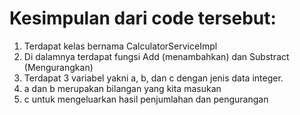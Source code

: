 Kesimpulan dari code tersebut:
===============================

1. Terdapat kelas bernama CalculatorServiceImpl
2. Di dalamnya terdapat fungsi Add (menambahkan) dan Substract (Mengurangkan)
3. Terdapat 3 variabel yakni a, b, dan c dengan jenis data integer.
4. a dan b merupakan bilangan yang kita masukan
5. c untuk mengeluarkan hasil penjumlahan dan pengurangan